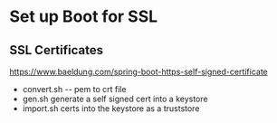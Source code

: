 # Set up Boot for SSL



## SSL Certificates

<https://www.baeldung.com/spring-boot-https-self-signed-certificate>

* convert.sh -- pem to crt file
* gen.sh generate a self signed cert into a keystore
* import.sh certs into the keystore as a truststore

